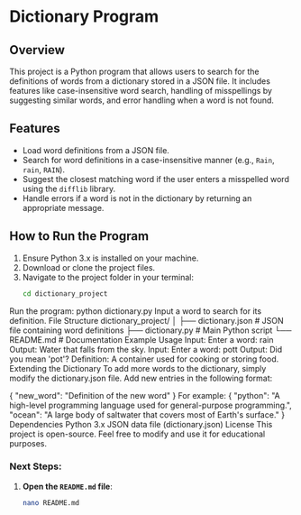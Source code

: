# Dictionary Program

## Overview
This project is a Python program that allows users to search for the definitions of words from a dictionary stored in a JSON file. It includes features like case-insensitive word search, handling of misspellings by suggesting similar words, and error handling when a word is not found.

## Features
- Load word definitions from a JSON file.
- Search for word definitions in a case-insensitive manner (e.g., `Rain`, `rain`, `RAIN`).
- Suggest the closest matching word if the user enters a misspelled word using the `difflib` library.
- Handle errors if a word is not in the dictionary by returning an appropriate message.

## How to Run the Program
1. Ensure Python 3.x is installed on your machine.
2. Download or clone the project files.
3. Navigate to the project folder in your terminal:
   ```bash
   cd dictionary_project
Run the program:
python dictionary.py
Input a word to search for its definition.
File Structure
dictionary_project/
│
├── dictionary.json        # JSON file containing word definitions
├── dictionary.py          # Main Python script
└── README.md              # Documentation
Example Usage
Input:
Enter a word: rain
Output:
Water that falls from the sky.
Input:
Enter a word: pott
Output:
Did you mean 'pot'? Definition: A container used for cooking or storing food.
Extending the Dictionary
To add more words to the dictionary, simply modify the dictionary.json file. Add new entries in the following format:

{
    "new_word": "Definition of the new word"
}
For example:
{
    "python": "A high-level programming language used for general-purpose programming.",
    "ocean": "A large body of saltwater that covers most of Earth's surface."
}
Dependencies
Python 3.x
JSON data file (dictionary.json)
License
This project is open-source. Feel free to modify and use it for educational purposes.

### Next Steps:
1. **Open the `README.md` file**:
   ```bash
   nano README.md
